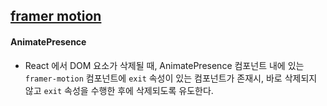 ## [framer motion](https://www.framer.com/motion)

#### AnimatePresence
- React 에서 DOM 요소가 삭제될 때, AnimatePresence 컴포넌트 내에 있는 `framer-motion` 컴포넌트에 `exit` 속성이 있는 컴포넌트가 존재시, 바로 삭제되지 않고 `exit` 속성을 수행한 후에 삭제되도록 유도한다.